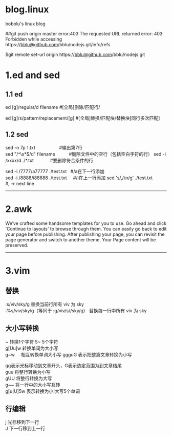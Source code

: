 # blog.linux
bobolu's linux blog

##git push origin master error:403 
  The requested URL returned error: 403 
  Forbidden while accessing https://bblu@github.com/bblu/nodejs.git/info/refs

$git remote set-url origin https://bblu@github.com/bblu/nodejs.git

# 1.ed and sed

## 1.1 ed
ed [g]/regular/d filename         #[全局]删除/匹配行/

ed [g]/s/pattern/replacement/[g]  #[全局]替换/匹配块/替换块[同行多次匹配]

## 1.2 sed
sed -n 7p 1.txt                   #输出第7行  
sed "/^\s*$/d" filename            #删除文件中的空行（包括空白字符的行） 
sed -i /xxxx/d ./*.txt             #要删除符合条件的行  

sed -i /7777/a77777 ./test.txt    #/a在下一行添加  
sed -i /8888/i88888 ./test.txt     #/i在上一行添加 
sed 's/,/\n/g' ./test.txt         #, -> next line  
***

# 2.awk
We’ve crafted some handsome templates for you to use. Go ahead and click 'Continue to layouts' to browse through them. You can easily go back to edit your page before publishing. After publishing your page, you can revisit the page generator and switch to another theme. Your Page content will be preserved.

***

# 3.vim  
## 替换  
:s/viv/sky/g 替换当前行所有 viv 为 sky  
:%s/viv/sky/g（等同于 :g/viv/s//sky/g） 替换每一行中所有 viv 为 sky  

## 大小写转换
~  转换1个字符 5~ 5个字符  
g[Uu]w 转换单词为大小写  
g~w     相互转换单词大小写
ggguG  表示把整篇文章转换为小写  

gg表示光标移动到文章开头，G表示选定范围为到文章结尾  
guu 将整行转换为小写  
gUU 将整行转换为大写  
g~~ 将一行中的大小写互转  
g[u|U]5w 表示转换为小|大写5个单词  

## 行编辑  
j 光标移到下一行  
J 下一行移到上一行  
